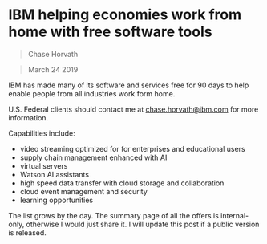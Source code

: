 # IBM helping economies work from home with free software tools
> Chase Horvath

> March 24 2019

IBM has made many of its software and services free for 90 days to help enable 
people from all industries work form home. 

U.S. Federal clients should contact me at chase.horvath@ibm.com for more information.

Capabilities include:
- video streaming optimized for for enterprises and educational users
- supply chain management enhanced with AI
- virtual servers
- Watson AI assistants
- high speed data transfer with cloud storage and collaboration
- cloud event management and security
- learning opportunities

The list grows by the day. The summary page of all the offers is internal-only, otherwise I would just share it. I will
update this post if a public version is released.
